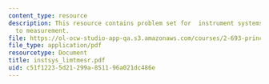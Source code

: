 ```yaml
---
content_type: resource
description: This resource contains problem set for  instrument systems and limits
  to measurement.
file: https://ol-ocw-studio-app-qa.s3.amazonaws.com/courses/2-693-principles-of-oceanographic-instrument-systems-sensors-and-measurements-13-998-spring-2004/c51f12235d21299a851196a021dc486e_instsys_limtmesr.pdf
file_type: application/pdf
resourcetype: Document
title: instsys_limtmesr.pdf
uid: c51f1223-5d21-299a-8511-96a021dc486e
---
```

